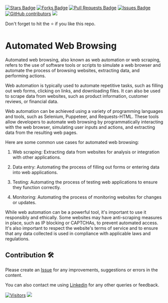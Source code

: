 <a href="https://github.com/drshahizan/special-topic-data-engineering/stargazers"><img src="https://img.shields.io/github/stars/drshahizan/special-topic-data-engineering" alt="Stars Badge"/></a>
<a href="https://github.com/drshahizan/special-topic-data-engineering/network/members"><img src="https://img.shields.io/github/forks/drshahizan/special-topic-data-engineering" alt="Forks Badge"/></a>
<a href="https://github.com/drshahizan/special-topic-data-engineering/pulls"><img src="https://img.shields.io/github/issues-pr/drshahizan/special-topic-data-engineering" alt="Pull Requests Badge"/></a>
<a href="https://github.com/drshahizan/special-topic-data-engineering/issues"><img src="https://img.shields.io/github/issues/drshahizan/special-topic-data-engineering" alt="Issues Badge"/></a>
<a href="https://github.com/drshahizan/special-topic-data-engineering/graphs/contributors"><img alt="GitHub contributors" src="https://img.shields.io/github/contributors/drshahizan/special-topic-data-engineering?color=2b9348"></a>
![](https://visitor-badge.glitch.me/badge?page_id=drshahizan/special-topic-data-engineering)

Don't forget to hit the :star: if you like this repo.

# Automated Web Browsing
Automated web browsing, also known as web automation or web scraping, refers to the use of software tools or scripts to simulate a web browser and automate the process of browsing websites, extracting data, and performing actions.

Web automation is typically used to automate repetitive tasks, such as filling out web forms, clicking on links, and downloading files. It can also be used to scrape data from websites, such as product information, customer reviews, or financial data.

Web automation can be achieved using a variety of programming languages and tools, such as Selenium, Puppeteer, and Requests-HTML. These tools allow developers to automate web browsing by programmatically interacting with the web browser, simulating user inputs and actions, and extracting data from the resulting web pages.

Here are some common use cases for automated web browsing:

1. Web scraping: Extracting data from websites for analysis or integration with other applications.

2. Data entry: Automating the process of filling out forms or entering data into web applications.

3. Testing: Automating the process of testing web applications to ensure they function correctly.

4. Monitoring: Automating the process of monitoring websites for changes or updates.

While web automation can be a powerful tool, it's important to use it responsibly and ethically. Some websites may have anti-scraping measures in place, such as IP blocking or CAPTCHAs, to prevent automated access. It's also important to respect the website's terms of service and to ensure that any data collected is used in compliance with applicable laws and regulations.

## Contribution 🛠️
Please create an [Issue](https://github.com/drshahizan/special-topic-data-engineering/issues) for any improvements, suggestions or errors in the content.

You can also contact me using [Linkedin](https://www.linkedin.com/in/drshahizan/) for any other queries or feedback.

[![Visitors](https://api.visitorbadge.io/api/visitors?path=https%3A%2F%2Fgithub.com%2Fdrshahizan&labelColor=%23697689&countColor=%23555555&style=plastic)](https://visitorbadge.io/status?path=https%3A%2F%2Fgithub.com%2Fdrshahizan)
![](https://hit.yhype.me/github/profile?user_id=81284918)



